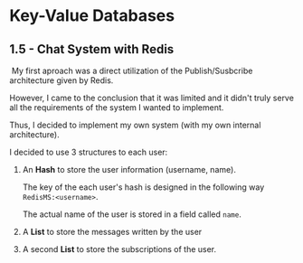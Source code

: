 ﻿# Key-Value Databases

## 1.5 - Chat System with Redis

​
My first aproach was a direct utilization of the Publish/Susbcribe architecture given by Redis.

However, I came to the conclusion that it was limited and it didn't truly serve all the requirements of the system I wanted to implement.

Thus, I decided to implement my own system (with my own internal architecture).

I decided to use 3 structures to each user:

 1. An **Hash** to store the user information (username, name).

    The key of the each user's hash is designed in the following way `RedisMS:<username>`. 

    The actual name of the user is stored in a field called `name`.
2. A **List** to store the messages written by the user
3. A second **List** to store the subscriptions of the user.
